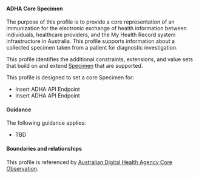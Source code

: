 #### ADHA Core Specimen
The purpose of this profile is to provide a core representation of an immunization for the electronic exchange of health information between individuals, healthcare providers, and the My Health Record system infrastructure in Australia. This profile supports information about a collected specimen taken from a patient for diagnostic investigation.

This profile identifies the additional constraints, extensions, and value sets that build on and extend [Specimen](http://hl7.org/fhir/R4/specimen.html) that are supported. 

This profile is designed to set a core Specimen for:
* Insert ADHA API Endpoint
* Insert ADHA API Endpoint

#### Guidance
The following guidance applies:
* TBD

#### Boundaries and relationships
This profile is referenced by 
[Australian Digital Health Agency Core Observation](StructureDefinition-dh-observation-core-1.html).